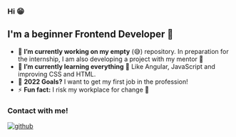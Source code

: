 ### Hi 😁
## I'm a beginner Frontend Developer 🥰
- 🔭 **I’m currently working on my empty** (😅) repository.
In preparation for the internship, I am also developing a project with my mentor 🥰
- 🌱 **I’m currently learning everything** 👀 Like Angular, JavaScript and improving CSS and HTML.
- 🥅 **2022 Goals?** I want to get my first job in the profession!
- ⚡ **Fun fact:** I risk my workplace for change 👀

### Contact with me!
[![github](https://cloud.githubusercontent.com/assets/17016297/18839848/0fc7e74e-83d2-11e6-8c6a-277fc9d6e067.png)][1]

[1]: https://www.linkedin.com/in/joanna-warchoł-b4a912202/
